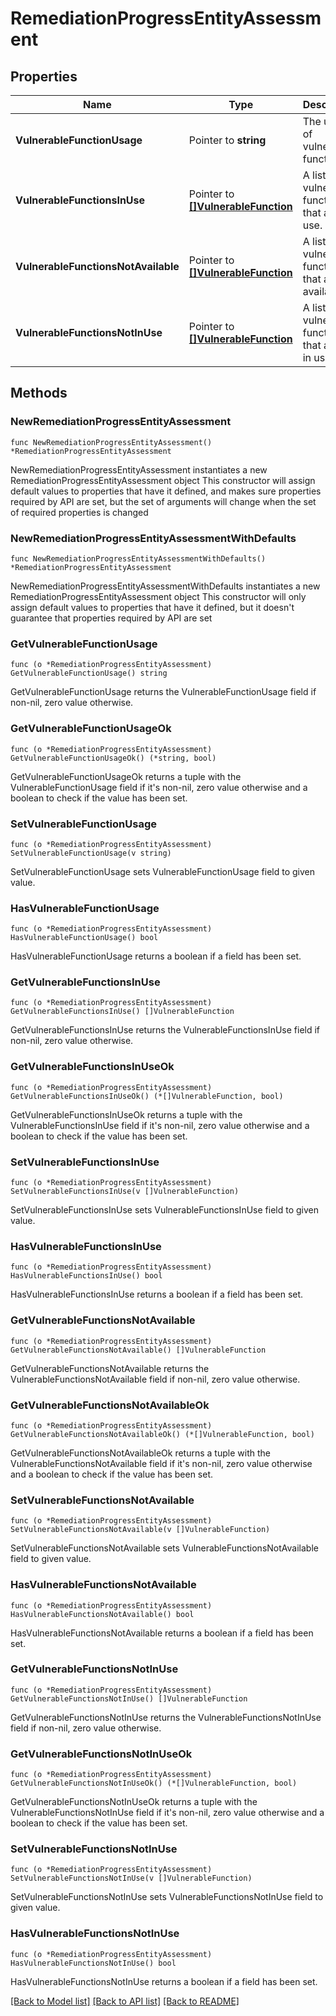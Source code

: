 # RemediationProgressEntityAssessment

## Properties

Name | Type | Description | Notes
------------ | ------------- | ------------- | -------------
**VulnerableFunctionUsage** | Pointer to **string** | The usage of vulnerable functions | [optional] [readonly] 
**VulnerableFunctionsInUse** | Pointer to [**[]VulnerableFunction**](VulnerableFunction.md) | A list of vulnerable functions that are in use. | [optional] [readonly] 
**VulnerableFunctionsNotAvailable** | Pointer to [**[]VulnerableFunction**](VulnerableFunction.md) | A list of vulnerable functions that are not available. | [optional] [readonly] 
**VulnerableFunctionsNotInUse** | Pointer to [**[]VulnerableFunction**](VulnerableFunction.md) | A list of vulnerable functions that are not in use. | [optional] [readonly] 

## Methods

### NewRemediationProgressEntityAssessment

`func NewRemediationProgressEntityAssessment() *RemediationProgressEntityAssessment`

NewRemediationProgressEntityAssessment instantiates a new RemediationProgressEntityAssessment object
This constructor will assign default values to properties that have it defined,
and makes sure properties required by API are set, but the set of arguments
will change when the set of required properties is changed

### NewRemediationProgressEntityAssessmentWithDefaults

`func NewRemediationProgressEntityAssessmentWithDefaults() *RemediationProgressEntityAssessment`

NewRemediationProgressEntityAssessmentWithDefaults instantiates a new RemediationProgressEntityAssessment object
This constructor will only assign default values to properties that have it defined,
but it doesn't guarantee that properties required by API are set

### GetVulnerableFunctionUsage

`func (o *RemediationProgressEntityAssessment) GetVulnerableFunctionUsage() string`

GetVulnerableFunctionUsage returns the VulnerableFunctionUsage field if non-nil, zero value otherwise.

### GetVulnerableFunctionUsageOk

`func (o *RemediationProgressEntityAssessment) GetVulnerableFunctionUsageOk() (*string, bool)`

GetVulnerableFunctionUsageOk returns a tuple with the VulnerableFunctionUsage field if it's non-nil, zero value otherwise
and a boolean to check if the value has been set.

### SetVulnerableFunctionUsage

`func (o *RemediationProgressEntityAssessment) SetVulnerableFunctionUsage(v string)`

SetVulnerableFunctionUsage sets VulnerableFunctionUsage field to given value.

### HasVulnerableFunctionUsage

`func (o *RemediationProgressEntityAssessment) HasVulnerableFunctionUsage() bool`

HasVulnerableFunctionUsage returns a boolean if a field has been set.

### GetVulnerableFunctionsInUse

`func (o *RemediationProgressEntityAssessment) GetVulnerableFunctionsInUse() []VulnerableFunction`

GetVulnerableFunctionsInUse returns the VulnerableFunctionsInUse field if non-nil, zero value otherwise.

### GetVulnerableFunctionsInUseOk

`func (o *RemediationProgressEntityAssessment) GetVulnerableFunctionsInUseOk() (*[]VulnerableFunction, bool)`

GetVulnerableFunctionsInUseOk returns a tuple with the VulnerableFunctionsInUse field if it's non-nil, zero value otherwise
and a boolean to check if the value has been set.

### SetVulnerableFunctionsInUse

`func (o *RemediationProgressEntityAssessment) SetVulnerableFunctionsInUse(v []VulnerableFunction)`

SetVulnerableFunctionsInUse sets VulnerableFunctionsInUse field to given value.

### HasVulnerableFunctionsInUse

`func (o *RemediationProgressEntityAssessment) HasVulnerableFunctionsInUse() bool`

HasVulnerableFunctionsInUse returns a boolean if a field has been set.

### GetVulnerableFunctionsNotAvailable

`func (o *RemediationProgressEntityAssessment) GetVulnerableFunctionsNotAvailable() []VulnerableFunction`

GetVulnerableFunctionsNotAvailable returns the VulnerableFunctionsNotAvailable field if non-nil, zero value otherwise.

### GetVulnerableFunctionsNotAvailableOk

`func (o *RemediationProgressEntityAssessment) GetVulnerableFunctionsNotAvailableOk() (*[]VulnerableFunction, bool)`

GetVulnerableFunctionsNotAvailableOk returns a tuple with the VulnerableFunctionsNotAvailable field if it's non-nil, zero value otherwise
and a boolean to check if the value has been set.

### SetVulnerableFunctionsNotAvailable

`func (o *RemediationProgressEntityAssessment) SetVulnerableFunctionsNotAvailable(v []VulnerableFunction)`

SetVulnerableFunctionsNotAvailable sets VulnerableFunctionsNotAvailable field to given value.

### HasVulnerableFunctionsNotAvailable

`func (o *RemediationProgressEntityAssessment) HasVulnerableFunctionsNotAvailable() bool`

HasVulnerableFunctionsNotAvailable returns a boolean if a field has been set.

### GetVulnerableFunctionsNotInUse

`func (o *RemediationProgressEntityAssessment) GetVulnerableFunctionsNotInUse() []VulnerableFunction`

GetVulnerableFunctionsNotInUse returns the VulnerableFunctionsNotInUse field if non-nil, zero value otherwise.

### GetVulnerableFunctionsNotInUseOk

`func (o *RemediationProgressEntityAssessment) GetVulnerableFunctionsNotInUseOk() (*[]VulnerableFunction, bool)`

GetVulnerableFunctionsNotInUseOk returns a tuple with the VulnerableFunctionsNotInUse field if it's non-nil, zero value otherwise
and a boolean to check if the value has been set.

### SetVulnerableFunctionsNotInUse

`func (o *RemediationProgressEntityAssessment) SetVulnerableFunctionsNotInUse(v []VulnerableFunction)`

SetVulnerableFunctionsNotInUse sets VulnerableFunctionsNotInUse field to given value.

### HasVulnerableFunctionsNotInUse

`func (o *RemediationProgressEntityAssessment) HasVulnerableFunctionsNotInUse() bool`

HasVulnerableFunctionsNotInUse returns a boolean if a field has been set.


[[Back to Model list]](../README.md#documentation-for-models) [[Back to API list]](../README.md#documentation-for-api-endpoints) [[Back to README]](../README.md)


